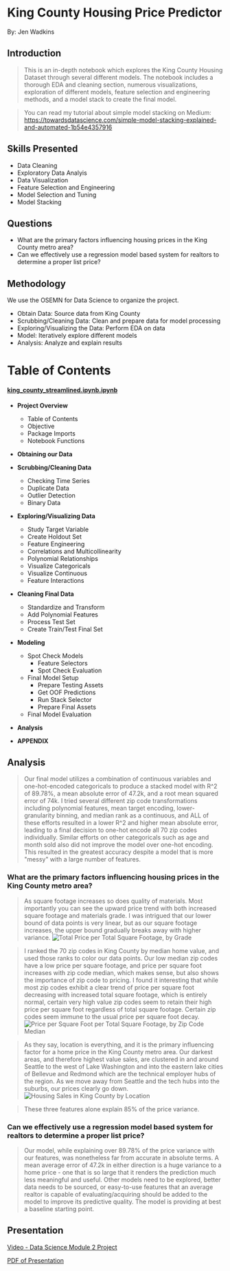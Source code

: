 
# King County Housing Price Predictor

By: Jen Wadkins

## Introduction

> This is an in-depth notebook which explores the King County Housing Dataset through several different models. The notebook includes a thorough EDA and cleaning section, numerous visualizations, exploration of different models, feature selection and engineering methods, and a model stack to create the final model.

> You can read my tutorial about simple model stacking on Medium: https://towardsdatascience.com/simple-model-stacking-explained-and-automated-1b54e4357916

## Skills Presented

* Data Cleaning
* Exploratory Data Analyis
* Data Visualization
* Feature Selection and Engineering
* Model Selection and Tuning
* Model Stacking

## Questions

* What are the primary factors influencing housing prices in the King County metro area?
* Can we effectively use a regression model based system for realtors to determine a proper list price?

## Methodology

We use the OSEMN for Data Science to organize the project.
* Obtain Data: Source data from King County
* Scrubbing/Cleaning Data: Clean and prepare data for model processing
* Exploring/Visualizing the Data: Perform EDA on data
* Model: Iteratively explore different models
* Analysis: Analyze and explain results


# Table of Contents

#### [king_county_streamlined.ipynb.ipynb](https://github.com/threnjen/king_county_housing/blob/main/king_county_streamlined.ipynb)

* **Project Overview**
    * Table of Contents
    * Objective
    * Package Imports
    * Notebook Functions

* **Obtaining our Data**

* **Scrubbing/Cleaning Data**
    * Checking Time Series
    * Duplicate Data
    * Outlier Detection
    * Binary Data

* **Exploring/Visualizing Data**
    * Study Target Variable
    * Create Holdout Set
    * Feature Engineering
    * Correlations and Multicollinearity
    * Polynomial Relationships
    * Visualize Categoricals
    * Visualize Continuous
    * Feature Interactions

* **Cleaning Final Data**
    * Standardize and Transform
    * Add Polynomial Features
    * Process Test Set
    * Create Train/Test Final Set

* **Modeling**
    * Spot Check Models
        * Feature Selectors
        * Spot Check Evaluation
    * Final Model Setup
        * Prepare Testing Assets
        * Get OOF Predictions
        * Run Stack Selector
        * Prepare Final Assets
    * Final Model Evaluation

* **Analysis**

* **APPENDIX**

## Analysis

> Our final model utilizes a combination of continuous variables and one-hot-encoded categoricals to produce a stacked model with R^2 of 89.78%, a mean absolute error of 47.2k, and a root mean squared error of 74k. I tried several different zip code transformations including polynomial features, mean target encoding, lower-granularity binning, and median rank as a continuous, and ALL of these efforts resulted in a lower R^2 and higher mean absolute error, leading to a final decision to one-hot encode all 70 zip codes individually. Similar efforts on other categoricals such as age and month sold also did not improve the model over one-hot encoding. This resulted in the greatest accuracy despite a model that is more "messy" with a large number of features.

### What are the primary factors influencing housing prices in the King County metro area?
> As square footage increases so does quality of materials. Most importantly you can see the upward price trend with both increased square footage and materials grade. I was intrigued that our lower bound of data points is very linear, but as our square footage increases, the upper bound gradually breaks away with higher variance. 
>![Total Price per Total Square Footage, by Grade](https://github.com/threnjen/dsc-mod-2-project-v2-1-online-ds-sp-000/blob/master/images/pr_grade.png)

>I ranked the 70 zip codes in King County by median home value, and used those ranks to color our data points.  Our low median zip codes have a low price per square footage, and price per square foot increases with zip code median, which makes sense, but also shows the importance of zip code to pricing. I found it interesting that while most zip codes exhibit a clear trend of price per square foot decreasing with increased total square footage, which is entirely normal, certain very high value zip codes seem to retain their high price per square foot regardless of total square footage. Certain zip codes seem immune to the usual price per square foot decay. 
>![Price per Square Foot per Total Square Footage, by Zip Code Median](https://github.com/threnjen/dsc-mod-2-project-v2-1-online-ds-sp-000/blob/master/images/pr_sf_zip.png)

> As they say, location is everything, and it is the primary influencing factor for a home price in the King County metro area. Our darkest areas, and therefore highest value sales, are clustered in and around Seattle to the west of Lake Washington and into the eastern lake cities of Bellevue and Redmond which are the technical employer hubs of the region. As we move away from Seattle and the tech hubs into the suburbs, our prices clearly go down.
>![Housing Sales in King County by Location](https://github.com/threnjen/dsc-mod-2-project-v2-1-online-ds-sp-000/blob/master/images/map_housing_dots_cropped.png)

> These three features alone explain 85% of the price variance.

### Can we effectively use a regression model based system for realtors to determine a proper list price?
> Our model, while explaining over 89.78% of the price variance with our features, was nonetheless far from accurate in absolute terms. A mean average error of 47.2k in either direction is a huge variance to a home price - one that is so large that it renders the prediction much less meaningful and useful. Other models need to be explored, better data needs to be sourced, or easy-to-use features that an average realtor is capable of evaluating/acquiring should be added to the model to improve its predictive quality. The model is providing at best a baseline starting point.


## Presentation
[Video - Data Science Module 2 Project](https://youtu.be/vsyFdHGtmqM)

[PDF of Presentation](https://github.com/threnjen/dsc-mod-2-project-v2-1-online-ds-sp-000/blob/master/mod_2_project.pdf)
